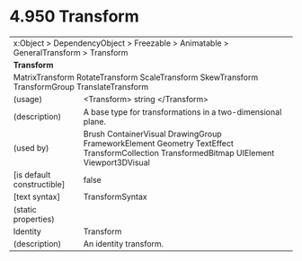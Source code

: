 <html dir="LTR" xmlns:mshelp="http://msdn.microsoft.com/mshelp" xmlns:ddue="http://ddue.schemas.microsoft.com/authoring/2003/5" xmlns:xlink="http://www.w3.org/1999/xlink" xmlns:tool="http://www.microsoft.com/tooltip">

<body>
 <input type="hidden" id="userDataCache" class="userDataStyle">
 <input type="hidden" id="hiddenScrollOffset">
 <img id="dropDownImage" style="display:none; height:0; width:0;" src="../local/drpdown.gif">
 <img id="dropDownHoverImage" style="display:none; height:0; width:0;" src="../local/drpdown_orange.gif">
 <img id="collapseImage" style="display:none; height:0; width:0;" src="../local/collapse.gif">
 <img id="expandImage" style="display:none; height:0; width:0;" src="../local/exp.gif">
 <img id="collapseAllImage" style="display:none; height:0; width:0;" src="../local/collall.gif">
 <img id="expandAllImage" style="display:none; height:0; width:0;" src="../local/expall.gif">
 <img id="copyImage" style="display:none; height:0; width:0;" src="../local/copycode.gif">
 <img id="copyHoverImage" style="display:none; height:0; width:0;" src="../local/copycodeHighlight.gif">
 <div id="header"><h1 class="heading">4.950 Transform</h1></div>

 <div id="mainSection">
 <div id="mainBody">
 <div id="allHistory" class="saveHistory" onsave="saveAll()" onload="loadAll()"></div>
 <p xmlns:wsd="http://wsdev.schemas.microsoft.com/authoring/2008/2" xmlns:msxsl="urn:schemas-microsoft-com:xslt" xmlns:script="urn:script" xmlns:build="urn:build">
 </p>
 <div id="sectionSection0" class="section" name="collapseableSection">
 <content xmlns="http://ddue.schemas.microsoft.com/authoring/2003/5" xmlns:wsd="http://wsdev.schemas.microsoft.com/authoring/2008/2" xmlns:msxsl="urn:schemas-microsoft-com:xslt" xmlns:script="urn:script" xmlns:build="urn:build">
 </content>
 </div>
 <div id="sectionSection1" class="section" name="collapseableSection">
 <content xmlns="http://ddue.schemas.microsoft.com/authoring/2003/5" xmlns:wsd="http://wsdev.schemas.microsoft.com/authoring/2008/2" xmlns:msxsl="urn:schemas-microsoft-com:xslt" xmlns:script="urn:script" xmlns:build="urn:build">
 <table class="ProtocolAuthoredTable" xmlns="">
 <tr><td colspan="2">
<mshelp:link keywords="c0d383e4-fcdb-4546-a06b-81c262fe2a5e" tabindex="0">x:Object</mshelp:link> &gt; <mshelp:link keywords="44a6e58f-41e0-4602-b1d2-75a9b44a5acb" tabindex="0">DependencyObject</mshelp:link> &gt; <mshelp:link keywords="14abf0ee-8f63-4ed1-80bd-0b71e55f11cb" tabindex="0">Freezable</mshelp:link> &gt; <mshelp:link keywords="4853919b-6874-4e1c-9343-c5cac9c192f9" tabindex="0">Animatable</mshelp:link> &gt; <mshelp:link keywords="de258b2b-791d-4f82-bad8-e46ada9c6b89" tabindex="0">GeneralTransform</mshelp:link> &gt; <mshelp:link keywords="7bc618b1-ff99-4d01-8212-8013976aa9ee" tabindex="0">Transform</mshelp:link> </td>
 </tr>
 <tr><td colspan="2">
 <b>Transform</b> </td>
 </tr>
 <tr><td colspan="2">
<mshelp:link keywords="0d3112d2-04ad-4fc0-8eb6-0bb86f5ccee2" tabindex="0">MatrixTransform</mshelp:link> <mshelp:link keywords="aa5a7406-ed89-48af-8c0c-e25f72912eb5" tabindex="0">RotateTransform</mshelp:link> <mshelp:link keywords="c1e0ab45-740c-4c4d-80e5-7a24e85103e1" tabindex="0">ScaleTransform</mshelp:link> <mshelp:link keywords="0c95f09b-4ac9-4757-ab84-10d633a1fa78" tabindex="0">SkewTransform</mshelp:link> <mshelp:link keywords="01032729-9a49-48ca-b868-afbb495bfcd8" tabindex="0">TransformGroup</mshelp:link> <mshelp:link keywords="3d1324a3-0851-411c-986f-521b3731c086" tabindex="0">TranslateTransform</mshelp:link> </td>
 </tr>
 <tr><td><div class="indent0">(usage)</div></td>
 <td>&lt;Transform&gt; string &lt;/Transform&gt;</td>
 </tr>
 <tr><td><div class="indent0">(description)</div></td>
 <td>A base type for transformations in a two-dimensional plane.</td>
 </tr>
 <tr><td><div class="indent0">(used by)</div></td>
 <td><mshelp:link keywords="ead6b659-5396-4645-ae34-3aea9fd1c88e" tabindex="0">Brush</mshelp:link> <mshelp:link keywords="1c59f0b4-7f38-49ca-a5d1-6f291ec09d04" tabindex="0">ContainerVisual</mshelp:link> <mshelp:link keywords="c921435c-2ce6-4123-8a2c-b4488e23d31a" tabindex="0">DrawingGroup</mshelp:link> <mshelp:link keywords="f80d4df2-08f5-4cbb-9a5e-f99fab120062" tabindex="0">FrameworkElement</mshelp:link> <mshelp:link keywords="c1c6f8ff-1c7a-4e61-9c9c-0ebdb3a8d1bc" tabindex="0">Geometry</mshelp:link> <mshelp:link keywords="86029b85-a1f9-43da-bea8-014313312ca1" tabindex="0">TextEffect</mshelp:link> <mshelp:link keywords="4f2c2eac-ecde-4ff9-8e58-95db1011505c" tabindex="0">TransformCollection</mshelp:link> <mshelp:link keywords="bb2d2af5-bae8-41f7-a5f0-5383b139073f" tabindex="0">TransformedBitmap</mshelp:link> <mshelp:link keywords="5056f552-62cc-4de5-b7eb-180ebad72633" tabindex="0">UIElement</mshelp:link> <mshelp:link keywords="0adb59e0-875e-4937-b64e-40d0dd7610b5" tabindex="0">Viewport3DVisual</mshelp:link></td>
 </tr>
 <tr><td><div class="indent0">[is default constructible]</div></td>
 <td>false</td>
 </tr>
 <tr><td><div class="indent0">[text syntax]</div></td>
 <td><mshelp:link keywords="6b92dabe-34e0-4625-b17d-8a5c6f10009d" tabindex="0">TransformSyntax</mshelp:link></td>
 </tr>
 <tr><td><div class="indent0">(static properties)</div></td>
 <td></td>
 </tr>
 <tr><td><div class="indent2">Identity</div></td>
 <td><mshelp:link keywords="7bc618b1-ff99-4d01-8212-8013976aa9ee" tabindex="0">Transform</mshelp:link></td>
 </tr>
 <tr><td><div class="indent4">(description)</div></td>
 <td>An identity transform.</td>
 </tr>
</table>
 </content>
 </div>
 <!--[if gte IE 5]>
 <tool:tip element="languageFilterToolTip" avoidmouse="false"/>
 <![endif]-->
 </div>
 <a name="feedback"></a><span></span>
 </div>
</body></html>
